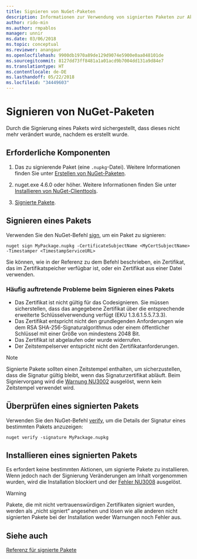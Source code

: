 ```yaml
---
title: Signieren von NuGet-Paketen
description: Informationen zur Verwendung von signierten Paketen zur Aktivierung der Integritätsüberprüfung des Inhalts.
author: rido-min
ms.author: rmpablos
manager: unnir
ms.date: 03/06/2018
ms.topic: conceptual
ms.reviewer: anangaur
ms.openlocfilehash: 9900db1970a89de129d9074e5900e0aa048101de
ms.sourcegitcommit: 8127dd73ff8481a1a01acd9b7004dd131a9d84e7
ms.translationtype: HT
ms.contentlocale: de-DE
ms.lasthandoff: 05/22/2018
ms.locfileid: "34449603"
---
```

# <a name="signing-nuget-packages"></a>Signieren von NuGet-Paketen

Durch die Signierung eines Pakets wird sichergestellt, dass dieses nicht mehr verändert wurde, nachdem es erstellt wurde.

## <a name="prerequisites"></a>Erforderliche Komponenten

1. Das zu signierende Paket (eine `.nupkg`-Datei). Weitere Informationen finden Sie unter [Erstellen von NuGet-Paketen](creating-a-package.md).

1. nuget.exe 4.6.0 oder höher. Weitere Informationen finden Sie unter [Installieren von NuGet-Clienttools](../install-nuget-client-tools.md#nugetexe-cli).

1. [Signierte Pakete](../reference/signed-packages-reference.md#get-a-code-signing-certificate).

## <a name="sign-a-package"></a>Signieren eines Pakets

Verwenden Sie den NuGet-Befehl [sign](../tools/cli-ref-sign.md), um ein Paket zu signieren:

```cli
nuget sign MyPackage.nupkg -CertificateSubjectName <MyCertSubjectName> -Timestamper <TimestampServiceURL>
```

Sie können, wie in der Referenz zu dem Befehl beschrieben, ein Zertifikat, das im Zertifikatspeicher verfügbar ist, oder ein Zertifikat aus einer Datei verwenden.

### <a name="common-problems-when-signing-a-package"></a>Häufig auftretende Probleme beim Signieren eines Pakets

- Das Zertifikat ist nicht gültig für das Codesignieren. Sie müssen sicherstellen, dass das angegebene Zertifikat über die entsprechende erweiterte Schlüsselverwendung verfügt (EKU 1.3.6.1.5.5.7.3.3).
- Das Zertifikat entspricht nicht den grundlegenden Anforderungen wie dem RSA SHA-256-Signaturalgorithmus oder einem öffentlicher Schlüssel mit einer Größe von mindestens 2048 Bit.
- Das Zertifikat ist abgelaufen oder wurde widerrufen.
- Der Zeitstempelserver entspricht nicht den Zertifikatanforderungen.

> [!Note]
> Signierte Pakete sollten einen Zeitstempel enthalten, um sicherzustellen, dass die Signatur gültig bleibt, wenn das Signaturzertifikat abläuft. Beim Signiervorgang wird die [Warnung NU3002](../reference/Errors-and-Warnings.md#nu3002) ausgelöst, wenn kein Zeitstempel verwendet wird.

## <a name="verify-a-signed-package"></a>Überprüfen eines signierten Pakets

Verwenden Sie den NuGet-Befehl [verify](../tools/cli-ref-verify.md), um die Details der Signatur eines bestimmten Pakets anzuzeigen:

```cli
nuget verify -signature MyPackage.nupkg
```

## <a name="install-a-signed-package"></a>Installieren eines signierten Pakets

Es erfordert keine bestimmten Aktionen, um signierte Pakete zu installieren. Wenn jedoch nach der Signierung Veränderungen am Inhalt vorgenommen wurden, wird die Installation blockiert und der [Fehler NU3008](../reference/Errors-and-Warnings.md#nu3008) ausgelöst.

> [!Warning]
> Pakete, die mit nicht vertrauenswürdigen Zertifikaten signiert wurden, werden als „nicht signiert“ angesehen und lösen wie alle anderen nicht signierten Pakete bei der Installation weder Warnungen noch Fehler aus.

## <a name="see-also"></a>Siehe auch

[Referenz für signierte Pakete](../reference/Signed-Packages-Reference.md)
